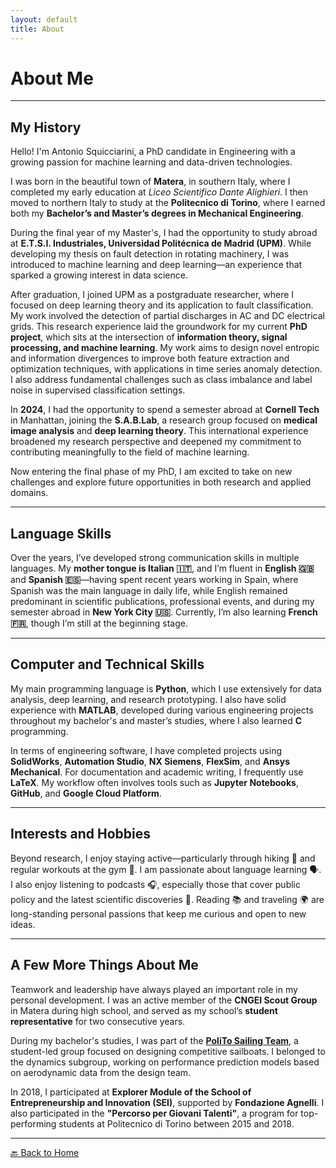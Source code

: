 ```yaml
---
layout: default
title: About
---
```


# About Me

---

## My History

Hello! I'm Antonio Squicciarini, a PhD candidate in Engineering with a growing passion for machine learning and data-driven technologies.

I was born in the beautiful town of **Matera**, in southern Italy, where I completed my early education at *Liceo Scientifico Dante Alighieri*. I then moved to northern Italy to study at the **Politecnico di Torino**, where I earned both my **Bachelor’s and Master’s degrees in Mechanical Engineering**.

During the final year of my Master's, I had the opportunity to study abroad at **E.T.S.I. Industriales, Universidad Politécnica de Madrid (UPM)**. While developing my thesis on fault detection in rotating machinery, I was introduced to machine learning and deep learning—an experience that sparked a growing interest in data science.

After graduation, I joined UPM as a postgraduate researcher, where I focused on deep learning theory and its application to fault classification. My work involved the detection of partial discharges in AC and DC electrical grids. This research experience laid the groundwork for my current **PhD project**, which sits at the intersection of **information theory, signal processing, and machine learning**. My work aims to design novel entropic and information divergences to improve both feature extraction and optimization techniques, with applications in time series anomaly detection. I also address fundamental challenges such as class imbalance and label noise in supervised classification settings.

In **2024**, I had the opportunity to spend a semester abroad at **Cornell Tech** in Manhattan, joining the **S.A.B.Lab**, a research group focused on **medical image analysis** and **deep learning theory**. This international experience broadened my research perspective and deepened my commitment to contributing meaningfully to the field of machine learning.

Now entering the final phase of my PhD, I am excited to take on new challenges and explore future opportunities in both research and applied domains.

---

## Language Skills

Over the years, I’ve developed strong communication skills in multiple languages. My **mother tongue is Italian 🇮🇹**, and I’m fluent in **English 🇬🇧** and **Spanish 🇪🇸**—having spent recent years working in Spain, where Spanish was the main language in daily life, while English remained predominant in scientific publications, professional events, and during my semester abroad in **New York City 🇺🇸**. Currently, I’m also learning **French 🇫🇷**, though I’m still at the beginning stage.

---

## Computer and Technical Skills

My main programming language is **Python**, which I use extensively for data analysis, deep learning, and research prototyping. I also have solid experience with **MATLAB**, developed during various engineering projects throughout my bachelor's and master’s studies, where I also learned **C** programming.

In terms of engineering software, I have completed projects using **SolidWorks**, **Automation Studio**, **NX Siemens**, **FlexSim**, and **Ansys Mechanical**. For documentation and academic writing, I frequently use **LaTeX**. My workflow often involves tools such as **Jupyter Notebooks**, **GitHub**, and **Google Cloud Platform**.

---

## Interests and Hobbies

Beyond research, I enjoy staying active—particularly through hiking 🥾 and regular workouts at the gym 💪. I am passionate about language learning 🗣️. I also enjoy listening to podcasts 🎧, especially those that cover public policy and the latest scientific discoveries 🔬. Reading 📚 and traveling 🌍 are long-standing personal passions that keep me curious and open to new ideas.

---

## A Few More Things About Me

Teamwork and leadership have always played an important role in my personal development. I was an active member of the **CNGEI Scout Group** in Matera during high school, and served as my school’s **student representative** for two consecutive years.

During my bachelor's studies, I was part of the [**PoliTo Sailing Team**](https://sailingteam.polito.it/), a student-led group focused on designing competitive sailboats. I belonged to the dynamics subgroup, working on performance prediction models based on aerodynamic data from the design team.

In 2018, I participated at **Explorer Module of the School of Entrepreneurship and Innovation (SEI)**, supported by **Fondazione Agnelli**. I also participated in the **"Percorso per Giovani Talenti"**, a program for top-performing students at Politecnico di Torino between 2015 and 2018.

---

[🔙 Back to Home](./)
